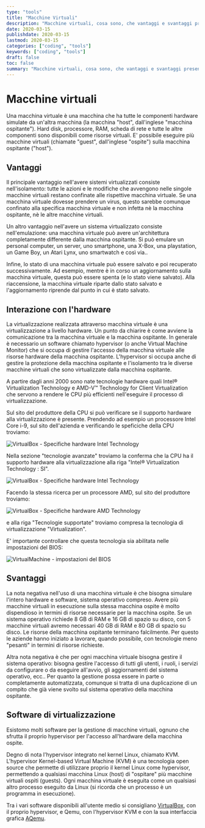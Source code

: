 ```yaml
---
type: "tools"
title: "Macchine Virtuali"
description: "Macchine virtuali, cosa sono, che vantaggi e svantaggi presentano."
date: 2020-03-15
publishdate: 2020-03-15
lastmod: 2020-03-15
categories: ["coding", "tools"]
keywords: ["coding", "tools"]
draft: false
toc: false
summary: "Macchine virtuali, cosa sono, che vantaggi e svantaggi presentano."
---
```


# Macchine virtuali

Una macchina virtuale è una macchina che ha tutte le componenti hardware simulate da un'altra macchina (la macchina "host", dall'inglese "macchina ospitante"). Hard disk, processore, RAM, scheda di rete e tutte le altre componenti sono disponibili come risorse virtuali. E' possibile eseguire più macchine virtuali (chiamate "guest", dall'inglese "ospite") sulla macchina ospitante ("host").

## Vantaggi

Il principale vantaggio nell'avere sistemi virtualizzati consiste nell'isolamento: tutte le azioni e le modifiche che avvengono nelle singole macchine virtuali restano confinate alle rispettive macchina virtuale. Se una macchina virtuale dovesse prendere un virus, questo sarebbe comunque confinato alla specifica macchina virtuale e non infetta nè la macchina ospitante, nè le altre macchine virtuali.

Un altro vantaggio nell'avere un sistema virtualizzato consiste nell'emulazione: una macchina virtuale può avere un'architettura completamente differente dalla macchina ospitante. Si può emulare un personal computer, un server, uno smartphone, una X-Box, una playstation, un Game Boy, un Atari Lynx, uno smartwatch e così via..

Infine, lo stato di una macchina virtuale può essere salvato e poi recuperato successivamente. Ad esempio, mentre è in corso un aggiornamento sulla macchina virtuale, questa può essere spenta (e lo stato viene salvato). Alla riaccensione, la macchina virtuale riparte dallo stato salvato e l'aggiornamento riprende dal punto in cui è stato salvato.

## Interazione con l'hardware

La virtualizzazione realizzata attraverso macchina virtuale è una virtualizzazione a livello hardware. Un punto da chiarire è come avviene la comunicazione tra la macchina virtuale e la macchina ospitante. In generale è necessario un software chiamato hypervisor (o anche Virtual Machine Monitor) che si occupa di gestire l'accesso della macchina virtuale alle risorse hardware della macchina ospitante. L'hypervisor si occupa anche di gestire la protezione della macchina ospitante e l'isolamento tra le diverse macchine virtuali che sono virtualizzate dalla macchina ospitante.

A partire dagli anni 2000 sono nate tecnologie hardware quali Intel® Virtualization Technology e AMD-V™ Technology for Client Virtualization che servono a rendere le CPU più efficienti nell'eseguire il processo di virtualizzazione.

Sul sito del produttore della CPU si può verificare se il supporto hardware alla virtualizzazione è presente. Prendendo ad esempio un processore Intel Core i-9, sul sito dell'azienda e verificando le speficiche della CPU troviamo:

![VirtualBox - Specifiche hardware Intel Technology](/static/coding/tools/MacchineVirtuali-Virtualization-Tech-Intel-Specification.png "VirtualBox - Specifiche hardware Intel Technology")

Nella sezione "tecnologie avanzate" troviamo la conferma che la CPU ha il supporto hardware alla virtualizzazione alla riga "Intel® Virtualization Technology : SI".

![VirtualBox - Specifiche hardware Intel Technology](/static/coding/tools/MacchineVirtuali-Virtualization-Tech-Intel-Specification2.png "VirtualBox - Specifiche hardware Intel Technology")

Facendo la stessa ricerca per un processore AMD, sul sito del produttore troviamo:

![VirtualBox - Specifiche hardware AMD Technology](/static/coding/tools/MacchineVirtuali-Virtualization-Tech-AMD-Specification.png "VirtualBox - Specifiche hardware AMD Technology")

e alla riga "Tecnologie supportate" troviamo compresa la tecnologia di virtualizzazione "Virtualization".

E' importante controllare che questa tecnologia sia abilitata nelle impostazioni del BIOS:

![VirtualMachine - impostazioni del BIOS](/static/coding/tools/MacchineVirtuali-BIOS-Settings.png "VirtualMachine - impostazioni del BIOS")

## Svantaggi

La nota negativa nell'uso di una macchina virtuale è che bisogna simulare l'intero hardware e software, sistema operativo compreso. Avere più macchine virtuali in esecuzione sulla stessa macchina ospite è molto dispendioso in termini di risorse necessarie per la macchina ospite. Se un sistema operativo richiede 8 GB di RAM e 16 GB di spazio su disco, con 5 macchine virtuali avremo necessari 40 GB di RAM e 80 GB di spazio su disco. Le risorse della macchina ospitante terminano falcilmente. Per questo le aziende hanno iniziato a lavorare, quando possibile, con tecnologie meno "pesanti" in termini di risorse richieste.

Altra nota negativa è che per ogni macchina virtuale bisogna gestire il sistema operativo: bisogna gestire l'accesso di tutti gli utenti, i ruoli, i servizi da configurare o da eseguire all'avvio, gli aggiornamenti del sistema operativo, ecc.. Per quanto la gestione possa essere in parte o completamente automatizzata, comunque si tratta di una duplicazione di un compito che già viene svolto sul sistema operativo della macchina ospitante.

## Software di virtualizzazione

Esistomo molti software per la gestione di macchine virtuali, ognuno che sfrutta il proprio hypervisor per l'accesso all'hardware della macchina ospite.

Degno di nota l'hypervisor integrato nel kernel Linux, chiamato KVM.
L'hypervisor Kernel-based Virtual Machine (KVM) è una tecnologia open source che permette di utilizzare proprio il kernel Linux come hypervisor, permettendo a qualsiasi macchina Linux (host) di "ospitare" più macchine virtuali ospiti (guests). Ogni macchina virtuale è eseguita come un qualsiasi altro processo eseguito da Linux (si ricorda che un processo è un programma in esecuzione).

Tra i vari software disponibili all'utente medio si consigliano [VirtualBox](/coding/tools/virtualbox/ "Link a VirtualBox"), con il proprio hypervisor, e Qemu, con l'hypervisor KVM e con la sua interfaccia grafica [AQemu](/coding/tools/aqemu "Link a AQemu").
